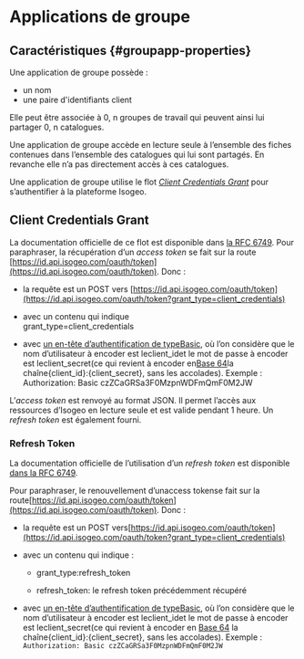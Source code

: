 # Applications de groupe

## Caractéristiques {#groupapp-properties}

Une application de groupe possède :

* un nom
* une paire d'identifiants client

Elle peut être associée à 0, n groupes de travail qui peuvent ainsi lui partager 0, n catalogues.

Une application de groupe accède en lecture seule à l’ensemble des fiches contenues dans l’ensemble des catalogues qui lui sont partagés. En revanche elle n’a pas directement accès à ces catalogues.

Une application de groupe utilise le flot [_Client Credentials Grant_](#client-credentials-grant) pour s’authentifier à la plateforme Isogeo.

## Client Credentials Grant

La documentation officielle de ce flot est disponible dans [la RFC 6749](https://tools.ietf.org/html/rfc6749#section-4.4). Pour paraphraser, la récupération d’un _access token_ se fait sur la route [https://id.api.isogeo.com/oauth/token](https://id.api.isogeo.com/oauth/token). Donc :

* la requête est un POST vers [https://id.api.isogeo.com/oauth/token](https://id.api.isogeo.com/oauth/token?grant_type=client_credentials)

* avec un contenu qui indique  
  grant\_type=client\_credentials

* avec [un en-tête d’authentification de typeBasic](http://tools.ietf.org/html/rfc2617#section-2), où l’on considère que le nom d’utilisateur à encoder est leclient\_idet le mot de passe à encoder est leclient\_secret\(ce qui revient à encoder en[Base 64](https://en.wikipedia.org/wiki/Base64)la chaîne{client\_id}:{client\_secret}, sans les accolades\). Exemple :  
  Authorization: Basic czZCaGRSa3F0MzpnWDFmQmF0M2JW

L’_access token_ est renvoyé au format JSON. Il permet l’accès aux ressources d’Isogeo en lecture seule et est valide pendant 1 heure. Un _refresh token_ est également fourni.

### Refresh Token

La documentation officielle de l’utilisation d’un _refresh token_ est disponible [dans la RFC 6749](http://tools.ietf.org/html/rfc6749#section-6).

Pour paraphraser, le renouvellement d’unaccess tokense fait sur la route[https://id.api.isogeo.com/oauth/token](https://id.api.isogeo.com/oauth/token). Donc :

* la requête est un POST vers[https://id.api.isogeo.com/oauth/token](https://id.api.isogeo.com/oauth/token?grant_type=client_credentials)

* avec un contenu qui indique :

  * grant\_type:refresh\_token

  * refresh\_token: le refresh token précédemment récupéré

* avec [un en-tête d’authentification de typeBasic](http://tools.ietf.org/html/rfc2617#section-2), où l’on considère que le nom d’utilisateur à encoder est leclient\_idet le mot de passe à encoder est leclient\_secret\(ce qui revient à encoder en [Base 64](https://en.wikipedia.org/wiki/Base64) la chaîne{client\_id}:{client\_secret}, sans les accolades\). Exemple : `Authorization: Basic czZCaGRSa3F0MzpnWDFmQmF0M2JW`



